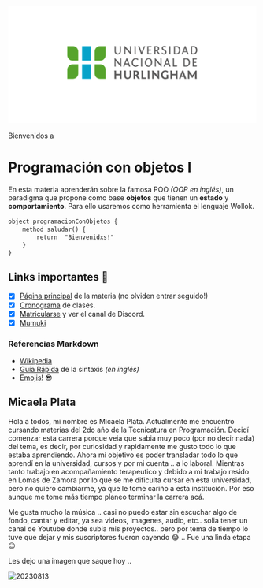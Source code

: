 ![Logo UNAHUR](./assets/UNAHUR.png)

Bienvenidos a
# Programación con objetos I

En esta materia aprenderán sobre la famosa POO _(OOP en inglés)_, un paradigma que propone como base **objetos** que tienen un **estado** y **comportamiento**.
Para ello usaremos como herramienta el lenguaje Wollok.

```wollok
object programacionConObjetos { 
    method saludar() { 
        return  "Bienvenidxs!" 
    }
}
```

## Links importantes :monocle_face:
- [x] [Página principal](https://obj1-unahur.github.io/) de la materia (no olviden entrar seguido!) 
- [x] [Cronograma](https://docs.google.com/spreadsheets/d/1Ik6coqFm2lr2m6EFBGo3Ul4Bi4RPhrrtMQLbK3WcbIQ/edit?usp=sharing) de clases.
- [x] [Matricularse](https://discord.gg/tqyHtPt) y ver el canal de Discord.
- [x] [Mumuki](https://mumuki.io/unahur-obj1)

### Referencias Markdown 
* [Wikipedia](https://es.wikipedia.org/wiki/Markdown)
* [Guía Rápida](https://greg.schueler.us/doc/markdown.txt) de la sintaxis _(en inglés)_
* [Emojis!](https://github.com/ikatyang/emoji-cheat-sheet/blob/master/README.md) :sunglasses:


## Micaela Plata

Hola a todos, mi nombre es Micaela Plata. Actualmente me encuentro cursando materias del 2do año de la 
Tecnicatura en Programación.
Decidí comenzar esta carrera porque veia que sabia muy poco (por no decir nada) del tema, es decir,
por curiosidad y rapidamente me gusto todo lo que estaba aprendiendo.
Ahora mi objetivo es poder transladar todo lo que aprendí en la universidad, cursos y por mi cuenta ..
a lo laboral. Mientras tanto trabajo en acompañamiento terapeutico y debido a mi trabajo resido en
Lomas de Zamora por lo que se me dificulta cursar en esta universidad, pero no quiero cambiarme,
ya que le tome cariño a esta institución.
Por eso aunque me tome más tiempo planeo terminar la carrera acá.

Me gusta mucho la música .. casi no puedo estar sin escuchar algo de fondo, cantar y
editar, ya sea videos, imagenes, audio, etc.. solia tener un canal de Youtube donde subia mis proyectos..
pero por tema de tiempo lo tuve que dejar y mis suscriptores fueron cayendo :joy: ..
Fue una linda etapa :wink:

Les dejo una imagen que saque hoy ..



 ![20230813](https://github.com/obj1-unahur-2023s2/presentacionpersonal-Micaela-Plata/assets/134455169/1b61641a-4f5f-4a38-8faf-21c388cbf02b)

